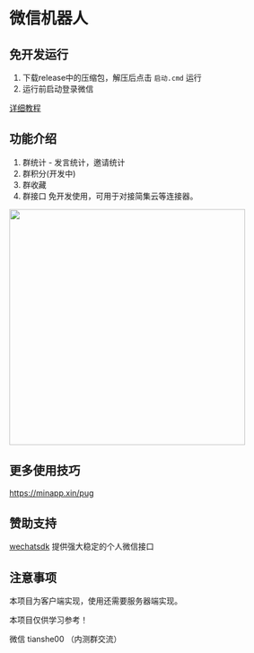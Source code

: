# 微信机器人

## 免开发运行

1. 下载release中的压缩包，解压后点击 `启动.cmd` 运行
2. 运行前启动登录微信

[详细教程](https://pug.minapp.xin/doc/help)

## 功能介绍

1. 群统计 - 发言统计，邀请统计
2. 群积分(开发中)
3. 群收藏
4. 群接口 免开发使用，可用于对接简集云等连接器。
 
<img src="http://image.minapp.xin/macupload/LxvyNt.png" width=420>

## 更多使用技巧

https://minapp.xin/pug

## 赞助支持

[wechatsdk](https://wechatsdk.com/) 提供强大稳定的个人微信接口

 

## 注意事项

本项目为客户端实现，使用还需要服务器端实现。

本项目仅供学习参考！

微信 tianshe00 （内测群交流）
